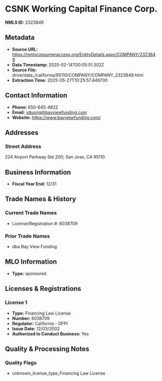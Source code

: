 # CSNK Working Capital Finance Corp.

**NMLS ID:** 2323849

## Metadata
- **Source URL:** https://nmlsconsumeraccess.org/EntityDetails.aspx/COMPANY/2323849
- **Data Timestamp:** 2025-02-14T00:05:51.302Z
- **Source File:** drive/data_/california/95110/COMPANY/COMPANY_2323849.html
- **Extraction Time:** 2025-05-27T10:25:57.449700

## Contact Information
- **Phone:** 650-645-4822
- **Email:** vduong@bayviewfunding.com
- **Website:** https://www.bayviewfunding.com/

## Addresses
### Street Address
224 Airport Parkway Ste 200; San Jose, CA 95110

## Business Information
- **Fiscal Year End:** 12/31

## Trade Names & History
### Current Trade Names
- License/Registration #: 6038709

### Prior Trade Names
- dba Bay View Funding

## MLO Information
- **Type:** sponsored

## Licenses & Registrations

### License 1
- **Type:** Financing Law License
- **Number:** 6038709
- **Regulator:** California - DFPI
- **Issue Date:** 12/03/2002
- **Authorized to Conduct Business:** Yes

## Quality & Processing Notes
### Quality Flags
- unknown_license_type_Financing Law License
